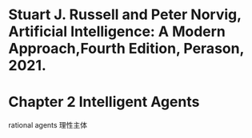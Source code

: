 

Stuart J. Russell and Peter Norvig, Artificial Intelligence: A Modern Approach,Fourth Edition, Perason, 2021.
===============================


# Chapter 2 Intelligent Agents


rational agents 理性主体
